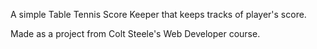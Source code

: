 A simple Table Tennis Score Keeper that keeps tracks of player's score.

Made as a project from Colt Steele's Web Developer course.
